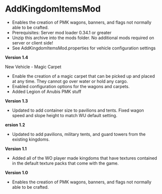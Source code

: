 # AddKingdomItemsMod

- Enables the creation of PMK wagons, banners, and flags not normally able to be crafted. 
- Prerequisites: Server mod loader 0.34.1 or greater 
- Unzip this archive into the mods folder. No additional mods required on server or client side! 
- See AddKingdomItemsMod.properties for vehicle configuration settings

**Version 1.4**

New Vehicle - Magic Carpet 

- Enable the creation of a magic carpet that can be picked up and placed at any time. They cannot go over water or hold any cargo. 
- Enabled configuration options for the wagons and carpets. 
- Added Legion of Anubis PMK stuff 

**Version 1.3**

- Updated to add container size to pavilions and tents. Fixed wagon speed and slope height to match WU default setting.

**ersion 1.2**

- Updated to add pavilions, military tents, and guard towers from the existing kingdoms. 

**Version 1.1**

- Added all of the WO player made kingdoms that have textures contained in the default texture packs that come with the game. 

**Version 1.0**

- Enables the creation of PMK wagons, banners, and flags not normally able to be crafted. 
